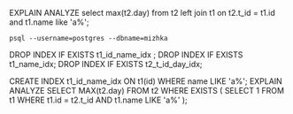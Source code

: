 EXPLAIN ANALYZE
select max(t2.day) from t2 left join t1 on t2.t_id = t1.id and t1.name like 'a%';

```shell
psql --username=postgres --dbname=mizhka
```

DROP INDEX IF EXISTS t1_id_name_idx ;
DROP INDEX IF EXISTS t1_name_idx;
DROP INDEX IF EXISTS t2_t_id_day_idx;

CREATE INDEX t1_id_name_idx ON t1(id) WHERE name LIKE 'a%';
EXPLAIN ANALYZE
SELECT MAX(t2.day)
FROM t2
WHERE EXISTS (
SELECT 1 FROM t1
WHERE t1.id = t2.t_id
AND t1.name LIKE 'a%'
);

 